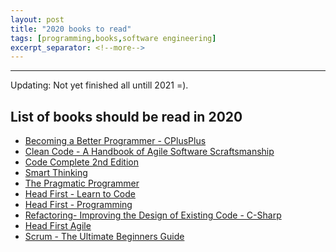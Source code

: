 ```yaml
---
layout: post
title: "2020 books to read"
tags: [programming,books,software engineering]
excerpt_separator: <!--more-->
---
```


---
Updating: Not yet finished all untill 2021 =).
<!--more-->

## List of books should be read in 2020
- [Becoming a Better Programmer - CPlusPlus](https://github.com/lamngoctam/lamngoctam.github.io/blob/master/assets/books/Becoming%20a%20Better%20Programmer%20-%20CPlusPlus.pdf)
- [Clean Code - A Handbook of Agile Software Scraftsmanship](https://github.com/lamngoctam/lamngoctam.github.io/blob/master/assets/books/Clean%20Code%20-%20A%20Handbook%20of%20Agile%20Software%20Scraftsmanship.pdf)
- [Code Complete 2nd Edition](https://github.com/lamngoctam/lamngoctam.github.io/blob/master/assets/books/Code%20Complete%202nd%20Edition.pdf)
- [Smart Thinking](https://github.com/lamngoctam/lamngoctam.github.io/blob/master/assets/books/Smart%20Thinking.pdf)
- [The Pragmatic Programmer](https://github.com/lamngoctam/lamngoctam.github.io/blob/master/assets/books/The%20Pragmatic%20Programmer.pdf)
- [Head First - Learn to Code](https://github.com/lamngoctam/lamngoctam.github.io/blob/master/assets/books/Head%20First%20-%20Learn%20to%20Code.pdf)
- [Head First - Programming](https://github.com/lamngoctam/lamngoctam.github.io/blob/master/assets/books/Head%20First%20-%20Programming.pdf)
- [Refactoring- Improving the Design of Existing Code - C-Sharp](https://github.com/lamngoctam/lamngoctam.github.io/blob/master/assets/books/Refactoring-%20Improving%20the%20Design%20of%20Existing%20Code%20-%20C-Sharp.pdf)
- [Head First Agile](https://github.com/lamngoctam/lamngoctam.github.io/blob/master/assets/books/Head%20First%20Agile.pdf)
- [Scrum - The Ultimate Beginners Guide](https://github.com/lamngoctam/lamngoctam.github.io/blob/master/assets/books/Scrum%20-%20The%20Ultimate%20Beginners%20Guide.pdf)


